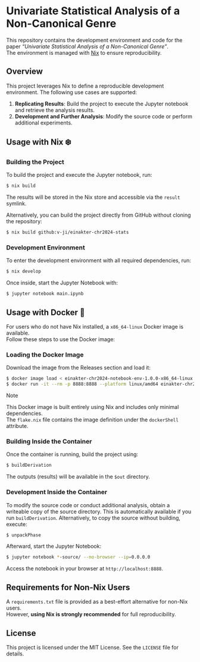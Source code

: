 # Univariate Statistical Analysis of a Non-Canonical Genre

This repository contains the development environment and code for the paper _“Univariate Statistical Analysis of a Non-Canonical Genre”_.  
The environment is managed with [Nix](https://nixos.org/) to ensure reproducibility.

## Overview

This project leverages Nix to define a reproducible development environment.
The following use cases are supported:

1. **Replicating Results**: Build the project to execute the Jupyter notebook and retrieve the analysis results.
2. **Development and Further Analysis**: Modify the source code or perform additional experiments.

## Usage with Nix ❄️

### Building the Project

To build the project and execute the Jupyter notebook, run:

```sh
$ nix build
```

The results will be stored in the Nix store and accessible via the `result` symlink.

Alternatively, you can build the project directly from GitHub without cloning the repository:

```sh
$ nix build github:v-ji/einakter-chr2024-stats
```

### Development Environment

To enter the development environment with all required dependencies, run:

```sh
$ nix develop
```

Once inside, start the Jupyter Notebook with:

```sh
$ jupyter notebook main.ipynb
```

## Usage with Docker 🐳

For users who do not have Nix installed, a `x86_64-linux` Docker image is available.  
Follow these steps to use the Docker image:

### Loading the Docker Image

Download the image from the Releases section and load it:

```sh
$ docker image load < einakter-chr2024-notebook-env-1.0.0-x86_64-linux.tar.gz
$ docker run -it --rm -p 8888:8888 --platform linux/amd64 einakter-chr2024-notebook-env:1.0.0
```

> [!NOTE]
> This Docker image is built entirely using Nix and includes only minimal dependencies.  
> The `flake.nix` file contains the image definition under the `dockerShell` attribute.

### Building Inside the Container

Once the container is running, build the project using:

```sh
$ buildDerivation
```

The outputs (results) will be available in the `$out` directory.

### Development Inside the Container

To modify the source code or conduct additional analysis, obtain a writeable copy of the source directory. This is automatically available if you run `buildDerivation`. Alternatively, to copy the source without building, execute:

```sh
$ unpackPhase
```

Afterward, start the Jupyter Notebook:

```sh
$ jupyter notebook *-source/ --no-browser --ip=0.0.0.0
```

Access the notebook in your browser at `http://localhost:8888`.

## Requirements for Non-Nix Users

A `requirements.txt` file is provided as a best-effort alternative for non-Nix users.  
However, **using Nix is strongly recommended** for full reproducibility.

## License

This project is licensed under the MIT License. See the `LICENSE` file for details.
